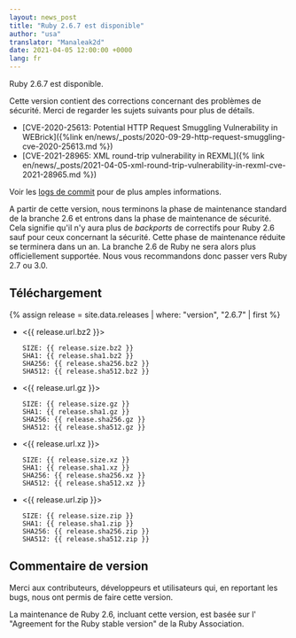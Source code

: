 ```yaml
---
layout: news_post
title: "Ruby 2.6.7 est disponible"
author: "usa"
translator: "Manaleak2d"
date: 2021-04-05 12:00:00 +0000
lang: fr
---
```


Ruby 2.6.7 est disponible.

Cette version contient des corrections concernant des problèmes de sécurité.
Merci de regarder les sujets suivants pour plus de détails.

- [CVE-2020-25613: Potential HTTP Request Smuggling Vulnerability in WEBrick]({%link en/news/_posts/2020-09-29-http-request-smuggling-cve-2020-25613.md %})
- [CVE-2021-28965: XML round-trip vulnerability in REXML]({% link en/news/_posts/2021-04-05-xml-round-trip-vulnerability-in-rexml-cve-2021-28965.md %})

Voir les [logs de commit](https://github.com/ruby/ruby/compare/v2_6_6...v2_6_7) pour de plus amples informations.

A partir de cette version, nous terminons la phase de maintenance standard de la branche 2.6 et entrons dans la phase de maintenance de sécurité.
Cela signifie qu'il n'y aura plus de _backports_ de correctifs pour Ruby 2.6 sauf pour ceux concernant la sécurité.
Cette phase de maintenance réduite se terminera dans un an. La branche 2.6 de Ruby ne sera alors plus officiellement supportée.
Nous vous recommandons donc passer vers Ruby 2.7 ou 3.0.

## Téléchargement

{% assign release = site.data.releases | where: "version", "2.6.7" | first %}

- <{{ release.url.bz2 }}>

      SIZE: {{ release.size.bz2 }}
      SHA1: {{ release.sha1.bz2 }}
      SHA256: {{ release.sha256.bz2 }}
      SHA512: {{ release.sha512.bz2 }}

- <{{ release.url.gz }}>

      SIZE: {{ release.size.gz }}
      SHA1: {{ release.sha1.gz }}
      SHA256: {{ release.sha256.gz }}
      SHA512: {{ release.sha512.gz }}

- <{{ release.url.xz }}>

      SIZE: {{ release.size.xz }}
      SHA1: {{ release.sha1.xz }}
      SHA256: {{ release.sha256.xz }}
      SHA512: {{ release.sha512.xz }}

- <{{ release.url.zip }}>

      SIZE: {{ release.size.zip }}
      SHA1: {{ release.sha1.zip }}
      SHA256: {{ release.sha256.zip }}
      SHA512: {{ release.sha512.zip }}

## Commentaire de version

Merci aux contributeurs, développeurs et utilisateurs qui, en reportant les bugs, nous ont permis de faire cette version.

La maintenance de Ruby 2.6, incluant cette version, est basée sur l' "Agreement for the Ruby stable version" de la Ruby Association.

